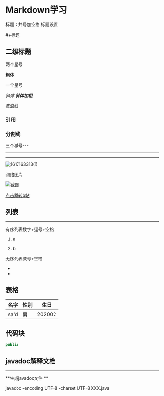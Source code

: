 # Markdown学习

标题：井号加空格 标题设置

#+标题

## 二级标题

两个星号

**粗体**

一个星号

*斜体*
***斜体加粗***

~~波浪线~~



### 引用

### 分割线

三个减号---

---

***



![1617163313(1)](C:\Users\tao\Pictures\Screenshots\1617163313(1).jpg)

网络图片

![截图](https://gimg2.baidu.com/image_search/src=http%3A%2F%2Fbpic.588ku.com%2Felement_origin_min_pic%2F16%2F10%2F29%2F2ac8e99273bc079e40a8dc079ca11b1f.jpg&refer=http%3A%2F%2Fbpic.588ku.com&app=2002&size=f9999,10000&q=a80&n=0&g=0n&fmt=jpeg?sec=1628682624&t=335b373c844e63a5af6784908b2a79b4)

[点击跳转b站](https://www.bilibili.com/video/BV12J41137hu?p=6&spm_id_from=pageDriver)

## 列表

---

有序列表数字+逗号+空格

1. a

2. b

无序列表减号+空格

-  

- 

## 表格

| 名字 | 性别 | 生日   |
| :--- | ---- | ------ |
| sa'd | 男   | 202002 |

## 代码块

```java
public 
```



## javadoc解释文档

---



**生成javadoc文件  **

javadoc -encoding UTF-8 -charset UTF-8 XXX.java  

